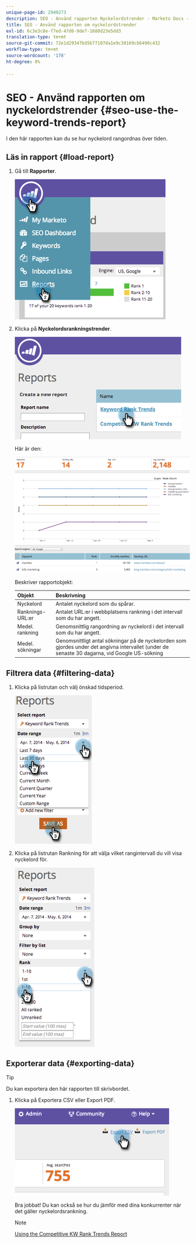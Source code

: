 ```yaml
---
unique-page-id: 2949273
description: SEO - Använd rapporten Nyckelordstrender - Marketo Docs - Produktdokumentation
title: SEO - Använd rapporten om nyckelordstrender
exl-id: 6c3e3c8e-f7ed-47d6-9de7-1680d23e5dd3
translation-type: tm+mt
source-git-commit: 72e1d29347bd5b77107da1e9c30169cb6490c432
workflow-type: tm+mt
source-wordcount: '178'
ht-degree: 0%

---
```


# SEO - Använd rapporten om nyckelordstrender {#seo-use-the-keyword-trends-report}

I den här rapporten kan du se hur nyckelord rangordnas över tiden.

## Läs in rapport {#load-report}

1. Gå till **Rapporter**.

   ![](assets/image2014-9-18-14-3a12-3a18.png)

1. Klicka på **Nyckelordsrankningstrender**.

   ![](assets/image2014-9-18-14-3a13-3a14.png)

   Här är den:

   ![](assets/image2014-9-18-14-3a13-3a22.png)

   Beskriver rapportobjekt:

   | Objekt | Beskrivning |
   |---|---|
   | Nyckelord | Antalet nyckelord som du spårar. |
   | Ranknings-URL:er | Antalet URL:er i webbplatsens rankning i det intervall som du har angett. |
   | Medel. rankning | Genomsnittlig rangordning av nyckelord i det intervall som du har angett. |
   | Medel. sökningar | Genomsnittligt antal sökningar på de nyckelorden som gjordes under det angivna intervallet (under de senaste 30 dagarna, vid Google US-sökning |

## Filtrera data {#filtering-data}

1. Klicka på listrutan och välj önskad tidsperiod.

   ![](assets/image2014-9-18-14-3a13-3a40.png)

1. Klicka på listrutan Rankning för att välja vilket rangintervall du vill visa nyckelord för.

   ![](assets/image2014-9-18-14-3a13-3a57.png)

## Exporterar data {#exporting-data}

>[!TIP]
>
>Du kan exportera den här rapporten till skrivbordet.

1. Klicka på Exportera CSV eller Export PDF.

   ![](assets/image2014-9-18-14-3a14-3a46.png)

   Bra jobbat! Du kan också se hur du jämför med dina konkurrenter när det gäller nyckelordsrankning.

   >[!NOTE]
   >
   >[Using the Competitive KW Rank Trends Report](/help/marketo/product-docs/additional-apps/seo/reports/seo-use-the-competitor-kw-trends-report.md)
